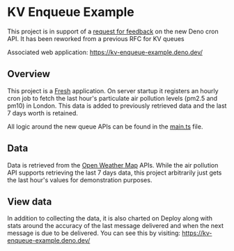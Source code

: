 # KV Enqueue Example

This project is in support of a
[request for feedback](https://discord.com/channels/684898665143206084/1174052112536195102/1174056992470474803)
on the new Deno cron API.  It has been reworked from a previous RFC for KV queues

Associated web application: https://kv-enqueue-example.deno.dev/

## Overview

This project is a [Fresh](https://fresh.deno.dev/) application. On server startup it
registers an hourly cron job to fetch the last hour's particulate air pollution
levels (pm2.5 and pm10) in London. This data is added to previously retrieved
data and the last 7 days worth is retained. 

All logic around the new queue APIs can be found in the [main.ts](https://github.com/cknight/kv_enqueue_test/blob/main/main.ts) file.

## Data

Data is retrieved from the [Open Weather Map](https://openweathermap.org) APIs.
While the air pollution API supports retrieving the last 7 days data, this
project arbitrarily just gets the last hour's values for demonstration purposes.

## View data

In addition to collecting the data, it is also charted on Deploy along with
stats around the accuracy of the last message delivered and when the next
message is due to be delivered. You can see this by visiting: https://kv-enqueue-example.deno.dev/

